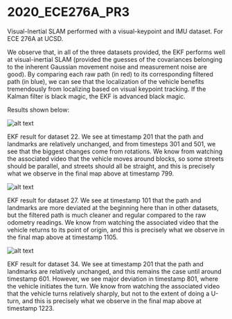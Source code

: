 # 2020_ECE276A_PR3
 Visual-Inertial SLAM performed with a visual-keypoint and IMU dataset. For ECE 276A at UCSD. 
 
 We observe that, in all of the three datasets provided, the EKF performs well at visual-inertial SLAM (provided the guesses of the covariances belonging to the inherent Gaussian movement noise and measurement noise are good). By comparing each raw path (in red) to its corresponding filtered path (in blue), we can see that the localization of the vehicle benefits tremendously from localizing based on visual keypoint tracking. If the Kalman filter is black magic, the EKF is advanced black magic.
 
 Results shown below: 
 
![alt text](https://github.com/roumenguha/ECE276A_PR3_Visual-Inertial_SLAM_via_the_EKF/blob/master/code/results/0022.gif "Dataset 22")

 EKF result for dataset 22. We see at timestamp 201 that the path and landmarks are relatively unchanged, and from timesteps 301 and 501, we see that the biggest changes come from rotations. We know from watching the associated video that the vehicle moves around blocks, so some streets should be parallel, and streets should all be straight, and this is precisely what we observe in the final map above at timestamp 799.

![alt text](https://github.com/roumenguha/ECE276A_PR3_Visual-Inertial_SLAM_via_the_EKF/blob/master/code/results/0027.gif "Dataset 27")

 EKF result for dataset 27. We see at timestamp 101 that the path and landmarks are more deviated at the beginning here than in other datasets, but the filtered path is much cleaner and regular compared to the raw odometry readings. We know from watching the associated video that the vehicle returns to its point of origin, and this is precisely what we observe in the final map above at timestamp 1105.

![alt text](https://github.com/roumenguha/ECE276A_PR3_Visual-Inertial_SLAM_via_the_EKF/blob/master/code/results/0034.gif "Dataset 34")

 EKF result for dataset 34. We see at timestamp 201 that the path and landmarks are relatively unchanged, and this remains the case until around timestamp 601. However, we see major deviation in timestamp 801, where the vehicle initiates the turn. We know from watching the associated video that the vehicle turns relatively sharply, but not to the extent of doing a U-turn, and this is precisely what we observe in the final map above at timestamp 1223.
